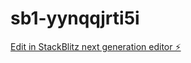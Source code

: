# sb1-yynqqjrti5i

[Edit in StackBlitz next generation editor ⚡️](https://stackblitz.com/~/github.com/Slok001/sb1-yynqqjrti5i)